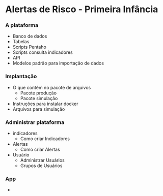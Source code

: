 # Alertas de Risco - Primeira Infância

### A plataforma

- Banco de dados
- Tabelas
- Scripts Pentaho
- Scripts consulta indicadores
- API
- Modelos padrão para importação de dados

### Implantação
- O que contém no pacote de arquivos
  - Pacote produção
  - Pacote simulação
- Instruções para instalar docker
- Arquivos para simulação
 

### Administrar plataforma

- indicadores
  - Como criar Indicadores
- Alertas
  - Como criar Alertas
- Usuário
  - Administrar Usuários
  - Grupos de Usuários

### App

- 

